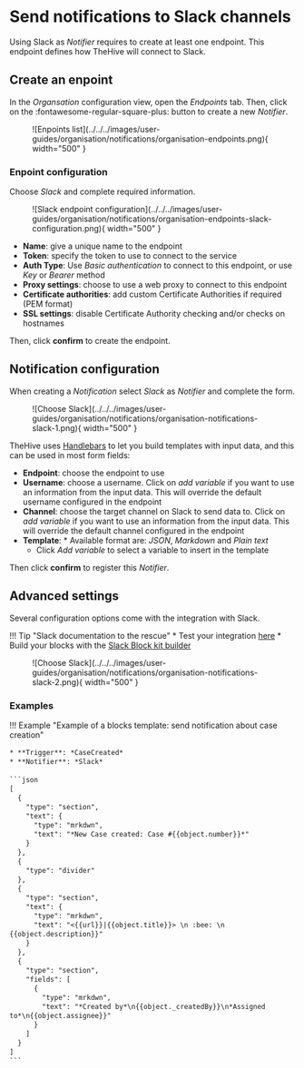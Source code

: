 # Send notifications to Slack channels

Using Slack as *Notifier* requires to create at least one endpoint. This endpoint defines how TheHive will connect to Slack.

## Create an enpoint
In the *Organsation* configuration view, open the *Endpoints* tab. Then, click on the :fontawesome-regular-square-plus: button to create a new *Notifier*. 

<figure markdown>
  ![Enpoints list](../../../images/user-guides/organisation/notifications/organisation-endpoints.png){ width="500" }
</figure>

### Enpoint configuration
Choose *Slack* and complete required information.

<figure markdown>
  ![Slack endpoint configuration](../../../images/user-guides/organisation/notifications/organisation-endpoints-slack-configuration.png){ width="500" }
</figure>

* **Name**: give a unique name to the endpoint
* **Token**: specify the token to use to connect to the service
* **Auth Type**: Use *Basic authentication* to connect to this endpoint, or use *Key* or *Bearer* method
* **Proxy settings**: choose to use a web proxy to connect to this endpoint
* **Certificate authorities**: add custom Certificate Authorities if required (PEM format)
* **SSL settings**: disable Certificate Authority checking and/or checks on hostnames

Then, click **confirm** to create the endpoint.


## Notification configuration
When creating a *Notification* select *Slack* as *Notifier* and complete the form.

<figure markdown>
  ![Choose Slack](../../../images/user-guides/organisation/notifications/organisation-notifications-slack-1.png){ width="500" }
</figure>

TheHive uses [Handlebars](https://handlebarsjs.com) to let you build templates with input data, and this can be used in most form fields:

* **Endpoint**: choose the endpoint to use
* **Username**: choose a username. Click on *add variable* if you want to use an information from the input data. This will override the default username configured in the endpoint
* **Channel**: choose the target channel on Slack to send data to. Click on *add variable* if you want to use an information from the input data. This will override the default channel configured in the endpoint
* **Template**: * Available format are: *JSON*, *Markdown* and *Plain text* 
    * Click *Add variable* to select a variable to insert in the template

Then click **confirm** to register this *Notifier*.


## Advanced settings
Several configuration options come with the integration with Slack. 

!!! Tip "Slack documentation to the rescue"
    * Test your integration [here](https://api.slack.com/methods/chat.postMessage/test)
    * Build your blocks with the [Slack Block kit builder](https://app.slack.com/block-kit-builder/)

<figure markdown>
  ![Choose Slack](../../../images/user-guides/organisation/notifications/organisation-notifications-slack-2.png){ width="500" }
</figure>


### Examples

!!! Example "Example of a blocks template: send notification about case creation"

    * **Trigger**: *CaseCreated*
    * **Notifier**: *Slack*
     
    ```json
    [
      {
        "type": "section",
        "text": {
          "type": "mrkdwn",
          "text": "*New Case created: Case #{{object.number}}*"
        }
      },
      {
        "type": "divider"
      },
      {
        "type": "section",
        "text": {
          "type": "mrkdwn",
          "text": "<{{url}}|{{object.title}}> \n :bee: \n {{object.description}}"
        }
      },
      {
        "type": "section",
        "fields": [
          {
            "type": "mrkdwn",
            "text": "*Created by*\n{{object._createdBy}}\n*Assigned to*\n{{object.assignee}}"
          }
        ]
      }
    ]
    ```
